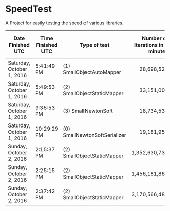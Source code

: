 # SpeedTest
A Project for easily testing the speed of various libraries.

|Date Finished UTC | Time Finished UTC | Type of test | Number of Iterations in 5 minutes | Average time for operation in ms |
|------------------|-------------------|--------------|----------------------------------:|---------------------------------:|
|Saturday, October 1, 2016|5:41:49 PM|(1) SmallObjectAutoMapper|28,698,525|0.01045|
|Saturday, October 1, 2016|5:49:53 PM|(2) SmallObjectStaticMapper|33,151,007|0.00905|
|Saturday, October 1, 2016|9:35:53 PM|(3) SmallNewtonSoft|18,734,535|0.01601|
|Saturday, October 1, 2016|10:29:29 PM|(0) SmallNewtonSoftSerializer|19,181,952|0.01564|
|Sunday, October 2, 2016|2:15:37 PM|(2) SmallObjectStaticMapper|1,352,630,731|0.00022|
|Sunday, October 2, 2016|2:25:15 PM|(2) SmallObjectStaticMapper|1,456,181,861|0.00021|
|Sunday, October 2, 2016|2:37:42 PM|(2) SmallObjectStaticMapper|3,170,566,489|0.00009|
